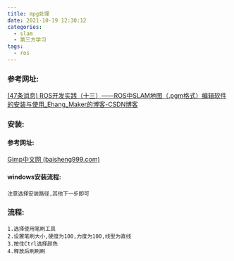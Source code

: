 ```yaml
---
title: mpg处理
date: 2021-10-19 12:30:12
categories:
  - slam
  - 第三方学习
tags:
  - ros
---
```


### 参考网址:

[(47条消息) ROS开发实践（十三）——ROS中SLAM地图（.pgm格式）编辑软件的安装与使用_Ehang_Maker的博客-CSDN博客](https://blog.csdn.net/qq_44343584/article/details/119992961)

### 安装:

#### 参考网址:

[Gimp中文网 (baisheng999.com)](http://gimp.baisheng999.com/)

#### windows安装流程:

```
注意选择安装路径,其他下一步即可
```

### 流程:

```
1.选择使用笔刷工具
2.设置笔刷大小,硬度为100,力度为100,线型为直线
3.按住Ctrl选择颜色
4.释放后刷刷刷
```


